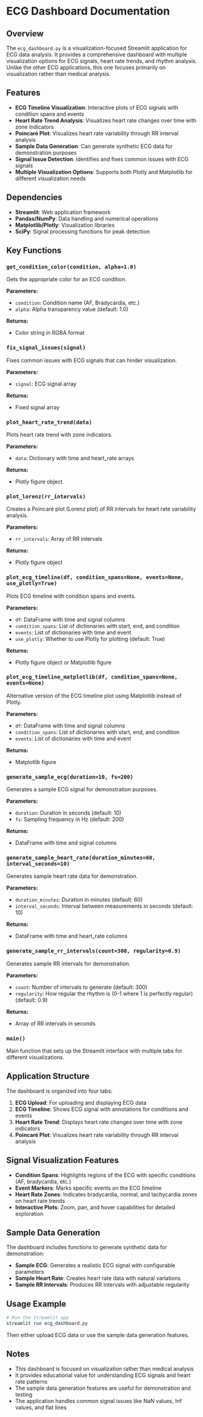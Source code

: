 # ECG Dashboard Documentation

## Overview

The `ecg_dashboard.py` is a visualization-focused Streamlit application for ECG data analysis. It provides a comprehensive dashboard with multiple visualization options for ECG signals, heart rate trends, and rhythm analysis. Unlike the other ECG applications, this one focuses primarily on visualization rather than medical analysis.

## Features

- **ECG Timeline Visualization**: Interactive plots of ECG signals with condition spans and events
- **Heart Rate Trend Analysis**: Visualizes heart rate changes over time with zone indicators
- **Poincaré Plot**: Visualizes heart rate variability through RR interval analysis
- **Sample Data Generation**: Can generate synthetic ECG data for demonstration purposes
- **Signal Issue Detection**: Identifies and fixes common issues with ECG signals
- **Multiple Visualization Options**: Supports both Plotly and Matplotlib for different visualization needs

## Dependencies

- **Streamlit**: Web application framework
- **Pandas/NumPy**: Data handling and numerical operations
- **Matplotlib/Plotly**: Visualization libraries
- **SciPy**: Signal processing functions for peak detection

## Key Functions

### `get_condition_color(condition, alpha=1.0)`
Gets the appropriate color for an ECG condition.

**Parameters:**
- `condition`: Condition name (AF, Bradycardia, etc.)
- `alpha`: Alpha transparency value (default: 1.0)

**Returns:**
- Color string in RGBA format

### `fix_signal_issues(signal)`
Fixes common issues with ECG signals that can hinder visualization.

**Parameters:**
- `signal`: ECG signal array

**Returns:**
- Fixed signal array

### `plot_heart_rate_trend(data)`
Plots heart rate trend with zone indicators.

**Parameters:**
- `data`: Dictionary with time and heart_rate arrays

**Returns:**
- Plotly figure object

### `plot_lorenz(rr_intervals)`
Creates a Poincaré plot (Lorenz plot) of RR intervals for heart rate variability analysis.

**Parameters:**
- `rr_intervals`: Array of RR intervals

**Returns:**
- Plotly figure object

### `plot_ecg_timeline(df, condition_spans=None, events=None, use_plotly=True)`
Plots ECG timeline with condition spans and events.

**Parameters:**
- `df`: DataFrame with time and signal columns
- `condition_spans`: List of dictionaries with start, end, and condition
- `events`: List of dictionaries with time and event
- `use_plotly`: Whether to use Plotly for plotting (default: True)

**Returns:**
- Plotly figure object or Matplotlib figure

### `plot_ecg_timeline_matplotlib(df, condition_spans=None, events=None)`
Alternative version of the ECG timeline plot using Matplotlib instead of Plotly.

**Parameters:**
- `df`: DataFrame with time and signal columns
- `condition_spans`: List of dictionaries with start, end, and condition
- `events`: List of dictionaries with time and event

**Returns:**
- Matplotlib figure

### `generate_sample_ecg(duration=10, fs=200)`
Generates a sample ECG signal for demonstration purposes.

**Parameters:**
- `duration`: Duration in seconds (default: 10)
- `fs`: Sampling frequency in Hz (default: 200)

**Returns:**
- DataFrame with time and signal columns

### `generate_sample_heart_rate(duration_minutes=60, interval_seconds=10)`
Generates sample heart rate data for demonstration.

**Parameters:**
- `duration_minutes`: Duration in minutes (default: 60)
- `interval_seconds`: Interval between measurements in seconds (default: 10)

**Returns:**
- DataFrame with time and heart_rate columns

### `generate_sample_rr_intervals(count=300, regularity=0.9)`
Generates sample RR intervals for demonstration.

**Parameters:**
- `count`: Number of intervals to generate (default: 300)
- `regularity`: How regular the rhythm is (0-1 where 1 is perfectly regular) (default: 0.9)

**Returns:**
- Array of RR intervals in seconds

### `main()`
Main function that sets up the Streamlit interface with multiple tabs for different visualizations.

## Application Structure

The dashboard is organized into four tabs:

1. **ECG Upload**: For uploading and displaying ECG data
2. **ECG Timeline**: Shows ECG signal with annotations for conditions and events
3. **Heart Rate Trend**: Displays heart rate changes over time with zone indicators
4. **Poincaré Plot**: Visualizes heart rate variability through RR interval analysis

## Signal Visualization Features

- **Condition Spans**: Highlights regions of the ECG with specific conditions (AF, bradycardia, etc.)
- **Event Markers**: Marks specific events on the ECG timeline
- **Heart Rate Zones**: Indicates bradycardia, normal, and tachycardia zones on heart rate trends
- **Interactive Plots**: Zoom, pan, and hover capabilities for detailed exploration

## Sample Data Generation

The dashboard includes functions to generate synthetic data for demonstration:

- **Sample ECG**: Generates a realistic ECG signal with configurable parameters
- **Sample Heart Rate**: Creates heart rate data with natural variations
- **Sample RR Intervals**: Produces RR intervals with adjustable regularity

## Usage Example

```python
# Run the Streamlit app
streamlit run ecg_dashboard.py
```

Then either upload ECG data or use the sample data generation features.

## Notes

- This dashboard is focused on visualization rather than medical analysis
- It provides educational value for understanding ECG signals and heart rate patterns
- The sample data generation features are useful for demonstration and testing
- The application handles common signal issues like NaN values, Inf values, and flat lines
